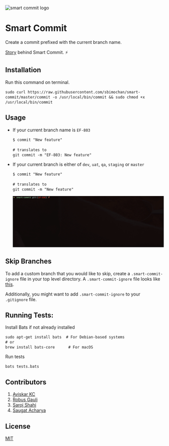 ![smart commit logo](assets/logo.svg)

# Smart Commit

Create a commit prefixed with the current branch name.

[Story](https://www.lftechnology.com/blog/git-workflow-smart-commit/) behind Smart Commit. :zap:

## Installation

Run this command on terminal.

```shell
sudo curl https://raw.githubusercontent.com/sbimochan/smart-commit/master/commit -o /usr/local/bin/commit && sudo chmod +x /usr/local/bin/commit
```

## Usage

* If your current branch name is `EF-803`

  ```shell
  $ commit "New feature"

  # translates to
  git commit -m "EF-803: New feature"
  ```

* If your current branch is either of `dev`, `uat`, `qa`, `staging` or `master`

  ```shell
  $ commit "New feature"

  # translates to
  git commit -m "New feature"
  ```

  ![Smart Commit Preview](assets/smart-commit-preview.gif)

## Skip Branches

To add a custom branch that you would like to skip, create a `.smart-commit-ignore` file in your top level directory. A `.smart-commit-ignore` file looks like [this](https://github.com/sbimochan/smart-commit/blob/master/.smart-commit-ignore).

Additionally, you might want to add `.smart-commit-ignore` to your `.gitignore` file.


## Running Tests:

Install Bats if not already installed

```
sudo apt-get install bats  # For Debian-based systems
# or
brew install bats-core      # For macOS
```

Run tests

```
bats tests.bats
```

## Contributors

1. [Aviskar KC](https://github.com/aviskarkc10)
2. [Robus Gauli](https://github.com/RobusGauli)
3. [Saroj Shahi](http://sarojshahi.com.np/)
4. [Saugat Acharya](https://github.com/mesaugat)

## License

[MIT](LICENSE)
